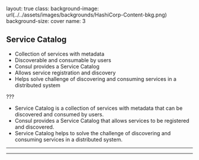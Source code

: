 layout: true
class: 
background-image: url(../../assets/images/backgrounds/HashiCorp-Content-bkg.png)
background-size: cover
name: 3

## Service Catalog

- Collection of services with metadata
- Discoverable and consumable by users
- Consul provides a Service Catalog
- Allows service registration and discovery
- Helps solve challenge of discovering and consuming services in a distributed system

???

- Service Catalog is a collection of services with metadata that can be discovered and consumed by users.
- Consul provides a Service Catalog that allows services to be registered and discovered.
- Service Catalog helps to solve the challenge of discovering and consuming services in a distributed system.

---
---